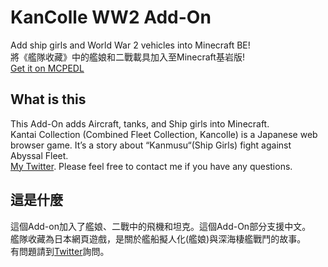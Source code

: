 # KanColle WW2 Add-On

Add ship girls and World War 2 vehicles into Minecraft BE!\
將《艦隊收藏》中的艦娘和二戰載具加入至Minecraft基岩版!\
[Get it on MCPEDL](https://mcpedl.com/kantai-collection-add-on/)

## What is this

This Add-On adds Aircraft, tanks, and Ship girls into Minecraft.\
Kantai Collection (Combined Fleet Collection, Kancolle) is a Japanese web browser game. It’s a story about “Kanmusu“(Ship Girls) fight against Abyssal Fleet.\
[My Twitter](https://twitter.com/Ivon852). Please feel free to contact me if you have any questions.

## 這是什麼

這個Add-on加入了艦娘、二戰中的飛機和坦克。這個Add-On部分支援中文。\
艦隊收藏為日本網頁遊戲，是關於艦船擬人化(艦娘)與深海棲艦戰鬥的故事。\
有問題請到[Twitter](https://twitter.com/Ivon852)詢問。
